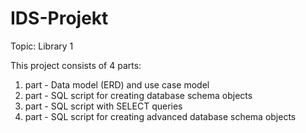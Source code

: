 # IDS-Projekt
Topic: Library 1

This project consists of 4 parts:

1. part - Data model (ERD) and use case model
2. part - SQL script for creating database schema objects
3. part - SQL script with SELECT queries
4. part - SQL script for creating advanced database schema objects
